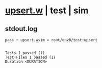 # [upsert.w](../../../../../../examples/tests/sdk_tests/table/upsert.w) | test | sim

## stdout.log
```log
pass ─ upsert.wsim » root/env0/test:upsert
 
 
Tests 1 passed (1)
Test Files 1 passed (1)
Duration <DURATION>
```

